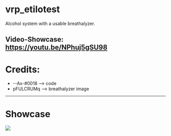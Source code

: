 # vrp_etilotest
Alcohol system with a usable breathalyzer.

Video-Showcase: https://youtu.be/NPhuj5gSU98
-----------------------
# Credits:
- --Ax-#0018  --> code </br>
- pFULCRUMq --> breathalyzer image

-----------------------
# Showcase
<img src="https://media.discordapp.net/attachments/968846746513989672/1142131827084120274/image.png?width=734&height=380">
